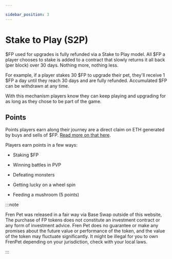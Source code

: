 ```yaml
---

sidebar_position: 3
---
```


# Stake to Play (S2P)

$FP used for upgrades is fully refunded via a Stake to Play model. All $FP a player chooses to stake is added to a contract that slowly returns it all back (per block) over 30 days. Nothing more, nothing less.

For example, if a player stakes 30 $FP to upgrade their pet, they'll receive 1 $FP a day until they reach 30 days and are fully refunded. Accumulated $FP can be withdrawn at any time.

With this mechanism players know they can keep playing and upgrading for as long as they chose to be part of the game.

## Points

Points players earn along their journey are a direct claim on ETH generated by buys and sells of $FP. [Read more on that here](/distribution).

Players earn points in a few ways:

-   Staking $FP
    

-   Winning battles in PVP
    

-   Defeating monsters
    

-   Getting lucky on a wheel spin
    

-   Feeding a mushroom (5 points)

:::note

Fren Pet was released in a fair way via Base Swap outside of this website, The purchase of FP tokens does not constitute an investment contract or any form of investment advice. Fren Pet does no guarantee or make any promises about the future value or performance of the token, and the value of the token may fluctuate significantly. It might be illegal for you to own FrenPet depending on your jurisdiction, check with your local laws.

:::
